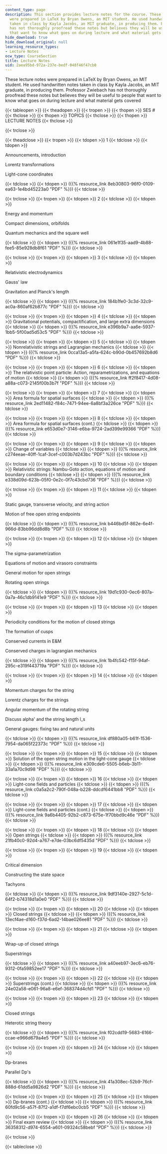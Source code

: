 ```yaml
---
content_type: page
description: This section provides lecture notes for the course. These lecture notes
  were prepared in LaTeX by Bryan Owens, an MIT student. He used handwritten notes
  taken in class by Kayla Jacobs, an MIT graduate, in producing them. Professor Zwiebach
  has not thoroughly proofread these notes but believes they will be useful to people
  that want to know what goes on during lecture and what material gets covered.
hide_download: true
hide_download_original: null
learning_resource_types:
- Lecture Notes
ocw_type: CourseSection
title: Lecture Notes
uid: 2aea95bd-972a-237e-bedf-048f46f47cb0
---
```


These lecture notes were prepared in LaTeX by Bryan Owens, an MIT student. He used handwritten notes taken in class by Kayla Jacobs, an MIT graduate, in producing them. Professor Zwiebach has not thoroughly proofread these notes but believes they will be useful to people that want to know what goes on during lecture and what material gets covered

{{< tableopen >}}
{{< theadopen >}}
{{< tropen >}}
{{< thopen >}}
SES #
{{< thclose >}}
{{< thopen >}}
TOPICS
{{< thclose >}}
{{< thopen >}}
LECTURE NOTES
{{< thclose >}}

{{< trclose >}}

{{< theadclose >}}
{{< tropen >}}
{{< tdopen >}}
1
{{< tdclose >}}
{{< tdopen >}}


Announcements, introduction

Lorentz transformations

Light-cone coordinates


{{< tdclose >}}
{{< tdopen >}}
({{% resource_link 8eb30803-96f0-0109-ea63-1e4bd45223a0 "PDF" %}})
{{< tdclose >}}

{{< trclose >}}
{{< tropen >}}
{{< tdopen >}}
2
{{< tdclose >}}
{{< tdopen >}}


Energy and momentum

Compact dimensions, orbifolds

Quantum mechanics and the square well


{{< tdclose >}}
{{< tdopen >}}
({{% resource_link 061e1f35-aad9-4b88-fee5-85e928db8f61 "PDF" %}})
{{< tdclose >}}

{{< trclose >}}
{{< tropen >}}
{{< tdopen >}}
3
{{< tdclose >}}
{{< tdopen >}}


Relativistic electrodynamics

Gauss' law

Gravitation and Planck's length


{{< tdclose >}}
{{< tdopen >}}
({{% resource_link 184b1fe0-3c3d-32c9-ac0a-860af62b877c "PDF" %}})
{{< tdclose >}}

{{< trclose >}}
{{< tropen >}}
{{< tdopen >}}
4
{{< tdclose >}}
{{< tdopen >}}
Gravitational potentials, compactification, and large extra dimensions
{{< tdclose >}}
{{< tdopen >}}
({{% resource_link e396b9a7-aa6e-5937-1bb5-5f00ad5d53c5 "PDF" %}})
{{< tdclose >}}

{{< trclose >}}
{{< tropen >}}
{{< tdopen >}}
5
{{< tdclose >}}
{{< tdopen >}}
Nonrelativistic strings and Lagrangian mechanics
{{< tdclose >}}
{{< tdopen >}}
({{% resource_link 0cca13a5-a5fa-624c-b90d-0b457692b8d6 "PDF" %}})
{{< tdclose >}}

{{< trclose >}}
{{< tropen >}}
{{< tdopen >}}
6
{{< tdclose >}}
{{< tdopen >}}
The relativistic point particle: Action, reparametrizations, and equations of motion
{{< tdclose >}}
{{< tdopen >}}
({{% resource_link ff2f8417-4d08-a88a-c073-2145f00b3b7f "PDF" %}})
{{< tdclose >}}

{{< trclose >}}
{{< tropen >}}
{{< tdopen >}}
7
{{< tdclose >}}
{{< tdopen >}}
Area formula for spatial surfaces
{{< tdclose >}}
{{< tdopen >}}
({{% resource_link 2ed11482-f84c-7471-94ee-6a8bf3a226ce "PDF" %}})
{{< tdclose >}}

{{< trclose >}}
{{< tropen >}}
{{< tdopen >}}
8
{{< tdclose >}}
{{< tdopen >}}
Area formula for spatial surfaces (cont.)
{{< tdclose >}}
{{< tdopen >}}
({{% resource_link e653d0e7-3146-e6ba-9724-2ad399e99366 "PDF" %}})
{{< tdclose >}}

{{< trclose >}}
{{< tropen >}}
{{< tdopen >}}
9
{{< tdclose >}}
{{< tdopen >}}
Change of variables
{{< tdclose >}}
{{< tdopen >}}
({{% resource_link c274eeae-40ff-1caf-3cef-c003b7d243bc "PDF" %}})
{{< tdclose >}}

{{< trclose >}}
{{< tropen >}}
{{< tdopen >}}
10
{{< tdclose >}}
{{< tdopen >}}
Relativistic strings: Nambu-Goto action, equations of motion and boundary conditions
{{< tdclose >}}
{{< tdopen >}}
({{% resource_link e338d09d-623b-05f0-0e2c-0f7c43cbd736 "PDF" %}})
{{< tdclose >}}

{{< trclose >}}
{{< tropen >}}
{{< tdopen >}}
11
{{< tdclose >}}
{{< tdopen >}}


Static gauge, transverse velocity, and string action

Motion of free open string endpoints


{{< tdclose >}}
{{< tdopen >}}
({{% resource_link b446bd5f-862e-6e4f-966d-83bb96dd8d8b "PDF" %}})
{{< tdclose >}}

{{< trclose >}}
{{< tropen >}}
{{< tdopen >}}
12
{{< tdclose >}}
{{< tdopen >}}


The sigma-parametrization

Equations of motion and virasoro constraints

General motion for open strings

Rotating open strings


{{< tdclose >}}
{{< tdopen >}}
({{% resource_link 19d1c930-0ec6-807a-0a7a-46c1db9141e9 "PDF" %}})
{{< tdclose >}}

{{< trclose >}}
{{< tropen >}}
{{< tdopen >}}
13
{{< tdclose >}}
{{< tdopen >}}


Periodicity conditions for the motion of closed strings

The formation of cusps

Conserved currents in E&M

Conserved charges in lagrangian mechanics


{{< tdclose >}}
{{< tdopen >}}
({{% resource_link 1b4fc542-f15f-94af-295c-e319f443719a "PDF" %}})
{{< tdclose >}}

{{< trclose >}}
{{< tropen >}}
{{< tdopen >}}
14
{{< tdclose >}}
{{< tdopen >}}


Momentum charges for the string

Lorentz charges for the strings

Angular momentum of the rotating string

Discuss alpha' and the string length l\_s

General gauges: fixing tau and natural units


{{< tdclose >}}
{{< tdopen >}}
({{% resource_link df880a05-b61f-1536-7954-da065f22373c "PDF" %}})
{{< tdclose >}}

{{< trclose >}}
{{< tropen >}}
{{< tdopen >}}
15
{{< tdclose >}}
{{< tdopen >}}
Solution of the open string motion in the light-cone gauge
{{< tdclose >}}
{{< tdopen >}}
({{% resource_link e309cde6-5505-b6eb-3b11-33a1a70c9d98 "PDF" %}})
{{< tdclose >}}

{{< trclose >}}
{{< tropen >}}
{{< tdopen >}}
16
{{< tdclose >}}
{{< tdopen >}}
Light-cone fields and particles
{{< tdclose >}}
{{< tdopen >}}
({{% resource_link c0a5a2c2-790f-048a-b228-ddcdf6441bb8 "PDF" %}})
{{< tdclose >}}

{{< trclose >}}
{{< tropen >}}
{{< tdopen >}}
17
{{< tdclose >}}
{{< tdopen >}}
Light-cone fields and particles (cont.)
{{< tdclose >}}
{{< tdopen >}}
({{% resource_link 9a6b4405-92b2-c873-675e-1f70bbd9c46e "PDF" %}})
{{< tdclose >}}

{{< trclose >}}
{{< tropen >}}
{{< tdopen >}}
18
{{< tdclose >}}
{{< tdopen >}}
Open strings
{{< tdclose >}}
{{< tdopen >}}
({{% resource_link 21fb40c0-92d4-a767-e7de-03bc6df5435d "PDF" %}})
{{< tdclose >}}

{{< trclose >}}
{{< tropen >}}
{{< tdopen >}}
19
{{< tdclose >}}
{{< tdopen >}}


Critical dimension

Constructing the state space

Tachyons


{{< tdclose >}}
{{< tdopen >}}
({{% resource_link 9df3140e-2927-5c1d-64f2-b74318d1a0e0 "PDF" %}})
{{< tdclose >}}

{{< trclose >}}
{{< tropen >}}
{{< tdopen >}}
20
{{< tdclose >}}
{{< tdopen >}}
Closed strings
{{< tdclose >}}
{{< tdopen >}}
({{% resource_link 13ecf4ae-d160-f37d-6ad2-14bae026ee81 "PDF" %}})
{{< tdclose >}}

{{< trclose >}}
{{< tropen >}}
{{< tdopen >}}
21
{{< tdclose >}}
{{< tdopen >}}


Wrap-up of closed strings

Superstrings


{{< tdclose >}}
{{< tdopen >}}
({{% resource_link a40eeb97-3ec6-eb76-9312-0fa59852ee17 "PDF" %}})
{{< tdclose >}}

{{< trclose >}}
{{< tropen >}}
{{< tdopen >}}
22
{{< tdclose >}}
{{< tdopen >}}
Superstrings (cont.)
{{< tdclose >}}
{{< tdopen >}}
({{% resource_link 24e02a58-e061-96a8-e6ef-368374d4cfd1 "PDF" %}})
{{< tdclose >}}

{{< trclose >}}
{{< tropen >}}
{{< tdopen >}}
23
{{< tdclose >}}
{{< tdopen >}}


Closed strings

Heterotic string theory


{{< tdclose >}}
{{< tdopen >}}
({{% resource_link f02cdd19-5683-6166-ccae-e966d679a4e5 "PDF" %}})
{{< tdclose >}}

{{< trclose >}}
{{< tropen >}}
{{< tdopen >}}
24
{{< tdclose >}}
{{< tdopen >}}


Dp-branes

Parallel Dp's


{{< tdclose >}}
{{< tdopen >}}
({{% resource_link 41a308ec-52b9-76cf-888d-61dd5a9826d2 "PDF" %}})
{{< tdclose >}}

{{< trclose >}}
{{< tropen >}}
{{< tdopen >}}
25
{{< tdclose >}}
{{< tdopen >}}
Dp-branes (cont.)
{{< tdclose >}}
{{< tdopen >}}
({{% resource_link 60fd9c56-a57f-87f2-a1df-f7df6ebc0cb5 "PDF" %}})
{{< tdclose >}}

{{< trclose >}}
{{< tropen >}}
{{< tdopen >}}
26
{{< tdclose >}}
{{< tdopen >}}
Final exam review
{{< tdclose >}}
{{< tdopen >}}
({{% resource_link 36358312-d974-6554-a601-09324c58bebf "PDF" %}})
{{< tdclose >}}

{{< trclose >}}

{{< tableclose >}}